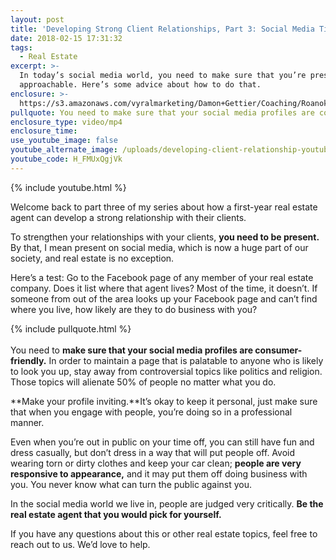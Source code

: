 ```yaml
---
layout: post
title: 'Developing Strong Client Relationships, Part 3: Social Media Tips'
date: 2018-02-15 17:31:32
tags:
  - Real Estate
excerpt: >-
  In today’s social media world, you need to make sure that you’re present and
  approachable. Here’s some advice about how to do that.
enclosure: >-
  https://s3.amazonaws.com/vyralmarketing/Damon+Gettier/Coaching/Roanoke+Real+Estate+Agent-+Developing+Strong+Client+Relationships%252C+Part+3-+Social+Media+Tips.mp4
pullquote: You need to make sure that your social media profiles are consumer-friendly.
enclosure_type: video/mp4
enclosure_time:
use_youtube_image: false
youtube_alternate_image: /uploads/developing-client-relationship-youtube.jpg
youtube_code: H_FMUxQgjVk
---
```


{% include youtube.html %}

Welcome back to part three of my series about how a first-year real estate agent can develop a strong relationship with their clients.

To strengthen your relationships with your clients, **you need to be present.** By that, I mean present on social media, which is now a huge part of our society, and real estate is no exception.

Here’s a test: Go to the Facebook page of any member of your real estate company. Does it list where that agent lives? Most of the time, it doesn’t. If someone from out of the area looks up your Facebook page and can’t find where you live, how likely are they to do business with you?

{% include pullquote.html %}<br><br>You need to **make sure that your social media profiles are consumer-friendly.** In order to maintain a page that is palatable to anyone who is likely to look you up, stay away from controversial topics like politics and religion. Those topics will alienate 50% of people no matter what you do.

**Make your profile inviting.**It’s okay to keep it personal, just make sure that when you engage with people, you’re doing so in a professional manner.

Even when you’re out in public on your time off, you can still have fun and dress casually, but don’t dress in a way that will put people off. Avoid wearing torn or dirty clothes and keep your car clean; **people are very responsive to appearance,** and it may put them off doing business with you. You never know what can turn the public against you.

In the social media world we live in, people are judged very critically. **Be the real estate agent that you would pick for yourself.**

If you have any questions about this or other real estate topics, feel free to reach out to us. We’d love to help.